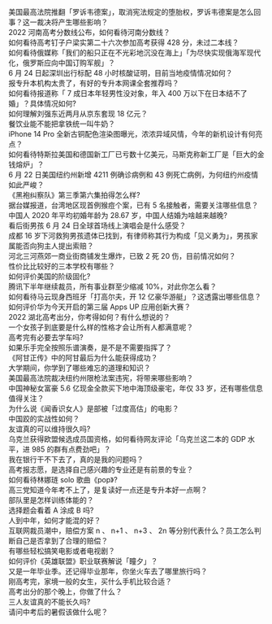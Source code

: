 美国最高法院推翻「罗诉韦德案」，取消宪法规定的堕胎权，罗诉韦德案是怎么回事？这一裁决将产生哪些影响？  
2022 河南高考分数线公布，如何看待河南分数线？  
如何看待高考钉子户梁实第二十六次参加高考获得 428 分，未过二本线？  
如何看待俄媒称「我们的船只正在不光彩地沉没在海上」「为尽快实现俄海军现代化，俄罗斯应向中国订购军舰」？  
6 月 24 日起深圳出行标配 48 小时核酸证明，目前当地疫情情况如何？  
报专升本机构太贵了，有好的专升本网课全套推荐吗？  
如何看待报道称「 7 成日本年轻男性没对象，年入 400 万以下在日本结不了婚」？具体情况如何?  
如何理解刘强东近两月从京东套现 18 亿元？  
餐饮业能不能把拿铁统一叫牛奶？  
iPhone 14 Pro 全新古铜配色渲染图曝光，浓浓异域风情，今年的新机设计有何亮点？  
如何看待特斯拉美国和德国新工厂已亏数十亿美元，马斯克称新工厂是「巨大的金钱熔炉」？  
6 月 22 日美国纽约州新增 4211 例确诊病例和 43 例死亡病例，为何纽约州疫情如此严峻？  
《黑袍纠察队》第三季第六集拍得怎么样?  
据台媒报道，台湾地区现首例猴痘个案，已有 5 名接触者，需要关注哪些信息？  
中国人 2020 年平均初婚年龄为 28.67 岁，中国人结婚为啥越来越晚?  
看后街男孩 6 月 24 日全球首场线上演唱会是什么感受？  
成都  16 岁下河救狗男孩遗体已找到，有律师称其行为构成「见义勇为」，男孩家属能否向狗主人提出索赔？  
河北三河燕郊一商业街商铺发生爆炸，已致 2 死 20 伤，目前情况如何？  
性价比比较好的三本学校有哪些？  
如何评价美国的阶级固化?  
腾讯下半年继续裁员，所有事业群至少缩减 10%，对此你怎么看？  
如何看待马云现身西班牙「打高尔夫，开 12 亿豪华游艇」？这透露出哪些信息？  
如何评价华为今天开启的第三届 Apps UP 应用创新大赛？  
2022 湖北高考出分，你考得如何？有什么想说的？  
一个女孩子到底要是什么样的性格才会让所有人都满意呢？  
高考完有必要去学车吗?  
如果乐手完全按照乐谱演奏，是不是不需要指挥了？  
《阿甘正传》中的阿甘最后为什么能获得成功？  
大学期间，你学到了哪些难忘的道理和知识？  
美国最高法院裁决纽约州限枪法案违宪，将带来哪些影响？  
中国神秘女富豪 5.6 亿现金全款买下地中海顶级豪宅，年仅 33 岁，还有哪些信息值得关注？  
为什么说《闻香识女人》是部被「过度高估」的电影？  
中国跤的实战性如何？  
友谊真的可以维持很久吗?  
乌克兰获得欧盟候选成员国资格，如何看待网友评论「乌克兰这二本的 GDP 水平，进 985 的群有点费劲吧」？  
我在银行干不下去了，真的是我的问题吗？  
高考报志愿，是选择自己感兴趣的专业还是有前景的专业？  
如何看待林娜琏 solo 歌曲《pop》?  
高三党知道今年考不上了，是复读好一点还是专升本好一点啊？  
部队里是怎样训练体能的？  
选择题会看着 A 涂成 B 吗?  
人到中年，如何才能混的好？  
互联网裁员潮中，赔偿方案 n 、 n+1 、 n+3 、 2n 等分别代表什么？员工怎么判断自己是否拿到了合理的赔偿？  
有哪些轻松搞笑电影或者电视剧？  
如何评价《英雄联盟》职业联赛解说「瞳夕」？  
又是一年毕业季。还记得毕业那年，你坐火车去了哪里旅行吗？  
刚高考完，家境一般的女生，买什么手机比较合适？  
高考出分的那个晚上，你做了什么？  
三人友谊真的不能长久吗?  
请问中考后的暑假该做什么呢？  
